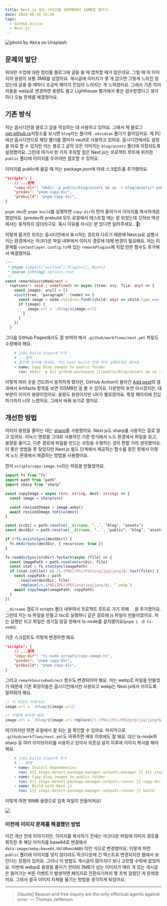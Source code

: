 ```yaml
---
title: Next.js 빌드 사이즈를 105MB에서 16MB로 줄이기
date: 2024-06-16 15:36
tags:
  - GitHub Action
  - Next.js
---
```


![photo by Akira on Unsplash](https://images.unsplash.com/photo-1716040313180-aa8df510ccfb?crop=entropy&cs=srgb&fm=jpg&ixid=M3wzNjM5Nzd8MHwxfHJhbmRvbXx8fHx8fHx8fDE3MTg1MTk4MTZ8&ixlib=rb-4.0.3&q=85&w=768&h=432)

## 문제의 발단
위대한 수업에 대한 정리를 블로그에 글을 쓸 때 캡처할 때가 많은데요. 그럴 때 이 이미지의 용량이 보통 3MB를 넘었어요. 게시글에 이미지가 몇 개 없으면 그렇게 느리진 않았는데 글을 쓸 때마다 조금씩 페이지 진입이 느려지는 게 느껴졌어요.
그래서 기존 이미지들을 webp로 변경하면 용량도 줄고 Lighthouse 평가에서 좋은 점수받겠다고 생각하다 오늘 문제를 해결했어요.
## 기존 방식
저는 옵시디언을 블로그 글을 작성하는 데 사용하고 있어요. 그래서 제 블로그 [get.github.io](https://github.com/get6/get6.github.io)저장소를 보시면 `blog`라는 폴더에 `.obsidian` 폴더가 들어있어요. 제 PC에선 옵시디언으로 해당 폴더를 열어서 vault로 사용하고 있어요.
옵시디언에서도 설정을 따로 할 수 있지만 저는 블로그 글의 모든 이미지는 `blog/assets` 폴더에 저장되도록 설정했어요.
그런데 여기서 한 가지 주의할 점은 Next.js는 프로젝트 루트에 위치한 `public` 폴더에 이미지를 두어야만 참조할 수 있어요.

이미지를 public에 옮길 때 저는 package.json에 아래 스크립트를 추가했어요.
```json
"scripts": {
	// ...중략
	"copy-dir": "mkdir -p public/blog/assets && cp -r blog/assets/* public/blog/assets/",
	"predev": "pnpm copy-dir",
	"prebuild": "pnpm copy-dir",
}
```

`pnpm dev`든 `pnpm build`를 실행하면 `copy-dir`이 먼저 돌아가서 이미지를 복사하게끔 했었어요.
(predev와 prebuild 모두 로컬에서 테스트할 때는 잘 되었는데 깃허브 액션에서는 동작하지 않더라구요. 혹시 이유를 아시는 분 있다면 알려주세요...🥲)

이렇게 옮겨진 위치는 옵시디언에서 표시하는 경로와 다르기 때문에 Next.js로 실행시키는 환경에서는 마크다운 파일 내부에서 이미지 경로에 대해 변경이 필요해요. 저는 이 문제를 `contentlayer.config.ts`에 있는 `remarkPlugins`에 직접 만든 함수도 추가해서 해결했어요.

```typescript
/**
 * @type {import(‘unified’).Plugin<[], Root>}
 * @param {string} options.root
 */
const remarkSourceRedirect =
  (options?: void | undefined) => async (tree: any, file: any) => {
    const images: any[] = []
    visit(tree, ‘paragraph’, (node) => {
      const image = node.children.find((child: any) => child.type === ‘image’)
      if (image) {
          image.url = `/blog/${image.url}`
        }
      }
    })
  }
```

그다음 GitHub Pages에서도 잘 보여야 해서 `.github/workflows/next.yml` 파일도 수정해야 해요.

```yml
	# jobs.build.steps에 추가
	# ...중략 
	# 중간에 추가해 주세요. 저는 next build 전에 먼저 실행되게끔 했어요
	- name: Copy blog images to public folder
	  run: mkdir -p ${{ github.workspace }}/public/blog/assets && cp -r ${{ github.workspace }}/blog/assets/* ${{ github.workspace }}/public/blog/assets/
```

이렇게 여러 곳을 건드려서 동작하게 했지만, GitHub Action이 돌아간 [Add post](https://github.com/get6/get6.github.io/actions/runs/9434819285)의 결과에서 Artifacts 항목을 보면 105MB인 걸 볼 수 있어요. 다운받아 보면 아시겠지만, 대부분이 이미지 용량이었어요. 용량도 용량이지만 UX가 별로였어요. 특정 페이지에 진입하기까지 너무 느렸어요. 그래서 바꿔 보기로 했어요.
## 개선한 방법
이미지 용량을 줄이는 데는 [sharp](https://www.npmjs.com/package/sharp)를 사용했어요. Next.js도 sharp를 사용하는 걸로 알고 있어요. 리눅스 명령을 그대로 사용하던 기존 방식에서 노드 환경에서 파일을 읽고, 용량을 줄이고, 다른 경로에 파일을 만드는 과정을 수행하는 것이 편할 거라 생각했어요.
더 좋은 방법을 못 찾았지만 Next.js 빌드 단계에서 제공하는 함수를 찾진 못해서 이렇게 노드 환경에서 해결하는 방법을 사용했어요.

먼저 `scripts/copy-image.ts`라는 파일을 만들었어요. 
```typescript
import fs from ‘fs’
import path from ‘path’
import sharp from ‘sharp’

const copyImage = async (src: string, dest: string) => {
  const image = sharp(src)

  const resizedImage = image.webp()
  await resizedImage.toFile(dest)
}

const srcDir = path.resolve(__dirname, ‘..’, ‘blog’, ‘assets’)
const destDir = path.resolve(__dirname, ‘..’, ‘public’, ‘blog’, ‘assets’)

if (!fs.existsSync(destDir)) {
  fs.mkdirSync(destDir, { recursive: true })
}

fs.readdirSync(srcDir).forEach(async (file) => {
  const imagePath = path.resolve(srcDir, file)
  const stat = fs.statSync(imagePath)
  if (stat.isFile() && /\.(PNG|JPG|JPEG|png|jpg|jpeg)$/.test(file)) {
    const copyPath = path
      .resolve(destDir, file)
      .replace(/\.(PNG|JPG|JPEG|png|jpg|jpeg)$/, ‘.webp’)
    await copyImage(imagePath, copyPath)
  }
})
```

`__dirname` 경로가 scripts 폴더 내부여서 프로젝트 루트로 가기 위해 `..`을 추가했어요. 그런데 저는 ts 파일을 만들고 tsc로 실행하니 같은 경로에 js 파일이 만들어졌어요. 저는 실행만 되고 파일은 생기질 않길 원해서 ts-node를 설치했어요(`pnpm i -D ts-node`).

기존 스크립트도 이렇게 변경하면 돼요.
```json
"scripts": {
	// ...중략
	"copy-dir": "ts-node scripts/copy-image.ts",
	"predev": "pnpm copy-dir",
	"prebuild": "pnpm copy-dir",
}
```

그리고 `remarkSourceRedirect` 함수도 변경되어야 해요. 저는 webp로 파일을 만들었기 때문에 기존 확장자들은 옵시디언에서만 사용되고 webp는 Next.js에서 쓰이도록 알려줘야 해요.
```ts
// 이 부분만 바꿨어요!
image.url = `/blog/${image.url}`

// 이렇게 바꾸면 돼요.
image.url = `/blog/${image.url.replace(/\.(PNG|JPG|JPEG|png|jpg|jpeg)$/, '.webp')}`
```

여기까지만 하면 로컬에서 잘 되는 걸 확인할 수 있어요.
마지막으로 `.github/workflows/next.yml`도 바꿔주면 배포 이후에도 잘 돼요. 대신 ts-node와 sharp 등 여러 라이브러리를 사용하고 있어서 의존성 설치 이후에 이미지 복사를 해야 해요.

```yml
	# jobs.build.steps에 추가
	# ...중략
	- name: Install dependencies
	  run: ${{ steps.detect-package-manager.outputs.manager }} ${{ steps.detect-package-manager.outputs.command }}
	- name: Copy blog images to public folder
	  run: ${{ steps.detect-package-manager.outputs.runner }} copy-dir
	- name: Build with Next.js
	  run: ${{ steps.detect-package-manager.outputs.runner }} build
```

이렇게 하면 16MB 용량으로 압축 파일이 만들어져요!

![](assets/github-action-artifacts-size.png)
### 이전에 이미지 문제를 해결했던 방법
이건 개선 전에 이야기지만, 이미지를 복사하기 전에는 마크다운 파일에 이미지 경로를 획득한 후 해당 이미지를 base64로 변경해서 `data:image/webp;base64,UklGRowzAABX` 이런 식으로 변경했어요. 이렇게 하면 `public` 폴더에 이미지를 넣지 않더라도 마크다운에 긴 텍스트로 변경되지만 웹에서 보인다는 장점이 있어요. 그러나 이 방법도 게시글이 많아지다 보니 고민할 수밖에 없었어요. 이번에 webp로 용량을 줄이기 전이라 3MB가 넘는 이미지가 여러 개 있는 게시글은 들어가는 버튼 이벤트가 발생하면 페이지로 전환되기까지 몇 초씩 걸렸던 게 문제였어요. 그래서 결국 이미지 자체를 옮기는 방법을 생각하게 되었어요.

---

> [!quote] Reason and free inquiry are the only effectual agents against error.
> — Thomas Jefferson